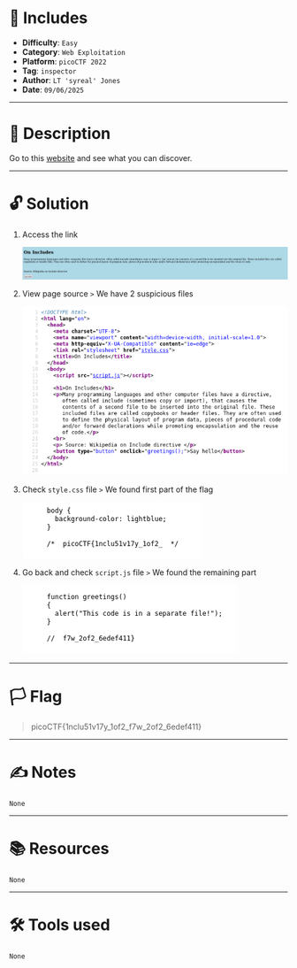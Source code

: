 # :briefcase: Includes

- **Difficulty**: `Easy`
- **Category**: `Web Exploitation`
- **Platform**: `picoCTF 2022`
- **Tag**: `inspector`
- **Author**: `LT 'syreal' Jones`
- **Date**: `09/06/2025`

---

# :pencil: Description

Go to this [website](https://play.picoctf.org/practice/challenge/274) and see what you can discover.

---

# :unlock: Solution

1. Access the link

    ![image1](images/image1.png)

2. View page source `>` We have 2 suspicious files

    ![image2](images/image2.png)

3. Check `style.css` file `>` We found first part of the flag

    ![image3](images/image3.png)

4. Go back and check `script.js` file `>` We found the remaining part

    ![image4](images/image4.png)

---

# :white_flag: Flag

> picoCTF{1nclu51v17y_1of2_f7w_2of2_6edef411}

---

# :writing_hand: Notes

`None`

---

# :books: Resources

`None`

---

# :hammer_and_wrench: Tools used

`None`

